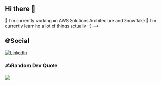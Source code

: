 ## Hi there 👋

<!--
**vkdata2020/vkdata2020** is a ✨ _special_ ✨ repository because its `README.md` (this file) appears on your GitHub profile.

Here are some ideas to get you started:
 -->
 🔭 I’m currently working on AWS Solutions Architecture and Snowflake
 🌱 I’m currently learning a lot of things actually :-)
 -->
 <!--
- 👯 I’m looking to collaborate on ...
- 🤔 I’m looking for help with ...
- 💬 Ask me about ...
- 📫 How to reach me: ...
- 😄 Pronouns: ...
- ⚡ Fun fact: ...
 -->
## 🌐Social
[![LinkedIn](https://img.shields.io/badge/LinkedIn-%230077B5.svg?logo=linkedin&logoColor=white)](https://www.linkedin.com/in/vishal-k-599629a) 


### ✍️Random Dev Quote
![](https://quotes-github-readme.vercel.app/api?type=horizontal&theme=tokyonight)
